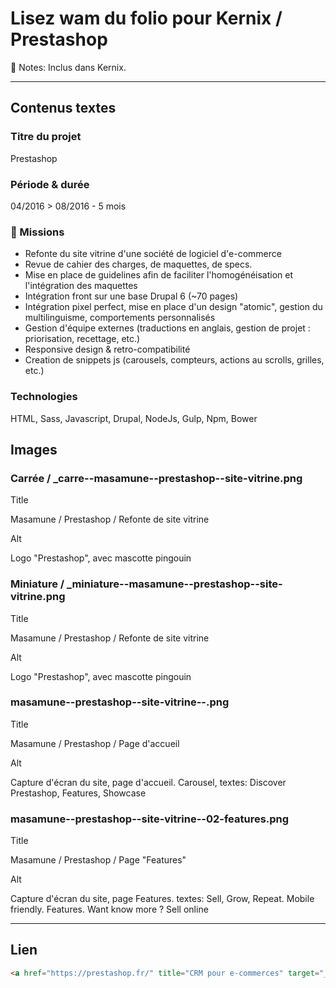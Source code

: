 # Lisez wam du folio pour Kernix / Prestashop

📝 Notes: Inclus dans Kernix.

---

## Contenus textes

### Titre du projet

Prestashop

### Période & durée

04/2016 > 08/2016 - 5 mois

### 🎯 Missions

- Refonte du site vitrine d'une société de logiciel d'e-commerce
- Revue de cahier des charges, de maquettes, de specs.
- Mise en place de guidelines afin de faciliter l'homogénéisation et l'intégration des maquettes
- Intégration front sur une base Drupal 6 (~70 pages)
- Intégration pixel perfect, mise en place d'un design "atomic", gestion du multilinguisme, comportements personnalisés
- Gestion d'équipe externes (traductions en anglais, gestion de projet : priorisation, recettage, etc.)
- Responsive design & retro-compatibilité
- Creation de snippets js (carousels, compteurs, actions au scrolls, grilles, etc.)

### Technologies

HTML, Sass, Javascript, Drupal, NodeJs, Gulp, Npm, Bower

## Images

### Carrée / _carre--masamune--prestashop--site-vitrine.png

Title

Masamune / Prestashop / Refonte de site vitrine

Alt

Logo "Prestashop", avec mascotte pingouin

### Miniature / _miniature--masamune--prestashop--site-vitrine.png

Title

Masamune / Prestashop / Refonte de site vitrine

Alt

Logo "Prestashop", avec mascotte pingouin

### masamune--prestashop--site-vitrine--.png

Title

Masamune / Prestashop / Page d'accueil

Alt

Capture d'écran du site, page d'accueil. Carousel, textes: Discover Prestashop, Features, Showcase

### masamune--prestashop--site-vitrine--02-features.png

Title

Masamune / Prestashop / Page "Features"

Alt

Capture d'écran du site, page Features. textes: Sell, Grow, Repeat. Mobile friendly. Features. Want know more ? Sell online

---

## Lien

```html
<a href="https://prestashop.fr/" title="CRM pour e-commerces" target="_blank" rel="nofollow">Site du client</a>
```
